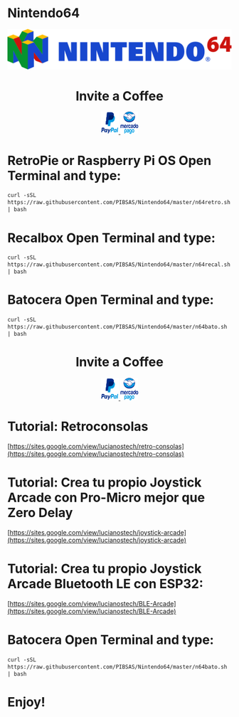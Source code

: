 # Nintendo64

![GitHub Logo N64](/media/images/n64.svg)

<h1 align="center"> Invite a Coffee</h1>

<p align="center">
<a href="https://www.paypal.com/paypalme/RaspberryPiBsAs">
<img src="https://raw.githubusercontent.com/PIBSAS/MiPiTV/master/Paypal_2014_logo.png" alt="Invite a Coffee" width="40" height="50">
</a>
<a href="https://link.mercadopago.com.ar/raspberrypibsas">
<img src="https://raw.githubusercontent.com/PIBSAS/MiPiTV/master/MercadoPago.png" alt="Invite a Coffee" width="40" height="50">
</a>
</p>

# RetroPie or Raspberry Pi OS Open Terminal and type:
```
curl -sSL https://raw.githubusercontent.com/PIBSAS/Nintendo64/master/n64retro.sh | bash
```

# Recalbox Open Terminal and type:
```
curl -sSL https://raw.githubusercontent.com/PIBSAS/Nintendo64/master/n64recal.sh | bash
```

# Batocera Open Terminal and type:
```
curl -sSL https://raw.githubusercontent.com/PIBSAS/Nintendo64/master/n64bato.sh | bash
```

<h1 align="center"> Invite a Coffee</h1>
<p align="center">
<a href="https://www.paypal.com/paypalme/RaspberryPiBsAs">
<img src="https://raw.githubusercontent.com/PIBSAS/MiPiTV/master/Paypal_2014_logo.png" alt="Invite a Coffee" width="40" height="50">
</a>
<a href="https://link.mercadopago.com.ar/raspberrypibsas">
<img src="https://raw.githubusercontent.com/PIBSAS/MiPiTV/master/MercadoPago.png" alt="Invite a Coffee" width="40" height="50">
</a>
</p>


# Tutorial: Retroconsolas
[https://sites.google.com/view/lucianostech/retro-consolas](https://sites.google.com/view/lucianostech/retro-consolas)

# Tutorial: Crea tu propio Joystick Arcade con Pro-Micro mejor que Zero Delay
[https://sites.google.com/view/lucianostech/joystick-arcade](https://sites.google.com/view/lucianostech/joystick-arcade)

# Tutorial: Crea tu propio Joystick Arcade Bluetooth LE con ESP32:
[https://sites.google.com/view/lucianostech/BLE-Arcade](https://sites.google.com/view/lucianostech/BLE-Arcade)


# Batocera Open Terminal and type:
```
curl -sSL https://raw.githubusercontent.com/PIBSAS/Nintendo64/master/n64bato.sh | bash
```
# Enjoy!
